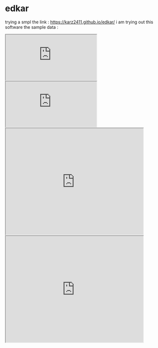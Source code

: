 # edkar
trying a smpl
the link : https://karz2411.github.io/edkar/
i am trying out this software
the sample data : 
<iframe src="https://docs.google.com/spreadsheets/d/1REUb8xlfXcQV2qxWEPniMfTp1mSyV3j2H0V7pS9LJpI/pubhtml?gid=1046454988&amp;single=true&amp;widget=true&amp;headers=false"></iframe>
<iframe src="https://docs.google.com/spreadsheets/d/1jFbuuQLW72q3lZHMkn5pqYdnsIvVSGv02zMBMjAOK4c/pubhtml"></iframe>

<iframe src="https://karz2411.github.io/karz-scatter/" width="90%" height="350"></iframe>
<iframe src="https://karz2411.github.io/karzleafmap/" width="90%" height="350"></iframe>
